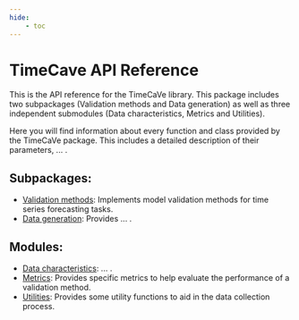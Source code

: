 ```yaml
---
hide:
    - toc
---
```


# TimeCave API Reference

This is the API reference for the TimeCaVe library. This package includes two subpackages (Validation methods and Data generation) as well as three independent submodules (Data characteristics, Metrics and Utilities).

Here you will find information about every function and class provided by the TimeCaVe package. This includes a detailed description of their parameters, ... .

## Subpackages:
- [Validation methods](validation_methods/index.md): Implements model validation methods for time series forecasting tasks.
- [Data generation](data_generation/index.md): Provides ... .

## Modules:
- [Data characteristics](data_characteristics/index.md): ... .
- [Metrics](metrics/index.md): Provides specific metrics to help evaluate the performance of a validation method.
- [Utilities](utils/index.md): Provides some utility functions to aid in the data collection process. 